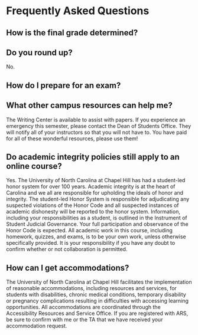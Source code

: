 # Frequently Asked Questions

## How is the final grade determined?

## Do you round up?
No.

## How do I prepare for an exam?

## What other campus resources can help me?
The Writing Center is available to assist with papers. If you experience an emergency this semester, please contact the Dean of Students Office. They will notify all of your instructors so that you will not have to. You have paid for all of these wonderful resources, please use them!

## Do academic integrity policies still apply to an online course?
Yes. The University of North Carolina at Chapel Hill has had a student-led honor system for over 100 years. Academic integrity is at the heart of Carolina and we all are responsible for upholding the ideals of honor and integrity.  The student-led Honor System is responsible for adjudicating any suspected violations of the Honor Code and all suspected instances of academic dishonesty will be reported to the honor system. Information, including your responsibilities as a student, is outlined in the Instrument of Student Judicial Governance. Your full participation and observance of the Honor Code is expected. All academic work in this course, including homework, quizzes, and exams, is to be your own work, unless otherwise specifically provided. It is your responsibility if you have any doubt to confirm whether or not collaboration is permitted.

## How can I get accommodations?
The University of North Carolina at Chapel Hill facilitates the implementation of reasonable accommodations, including resources and services, for students with disabilities, chronic medical conditions, temporary disability or pregnancy complications resulting in difficulties with accessing learning opportunities. All accommodations are coordinated through the Accessibility Resources and Service Office. If you are registered with ARS, be sure to confirm with me or the TA that we have received your accommodation request.
